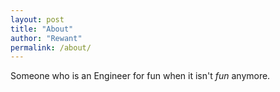 ```yaml
---
layout: post
title: "About"
author: "Rewant"
permalink: /about/
---
```


Someone who is an Engineer for fun when it isn't *fun* anymore.

